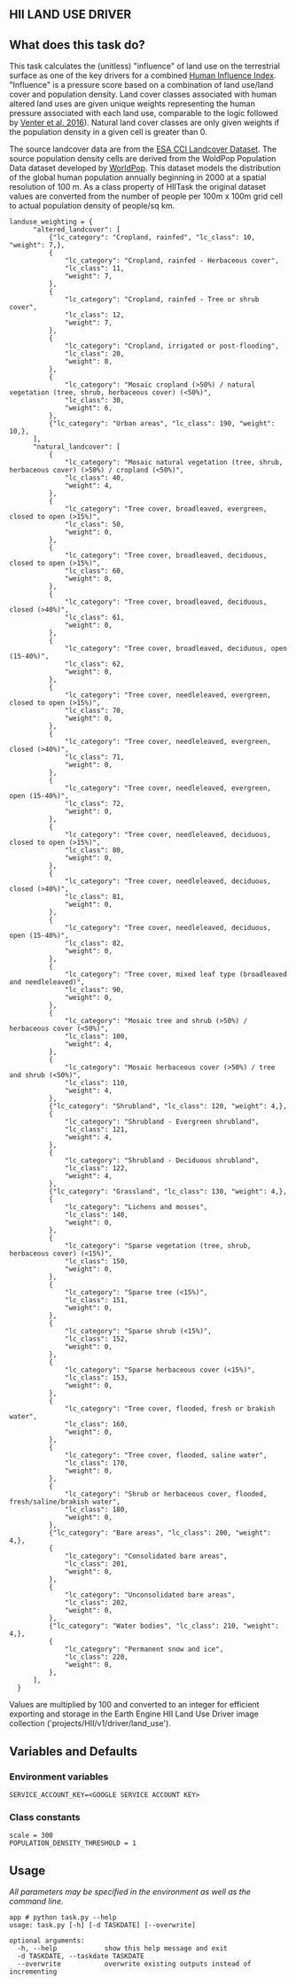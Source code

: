 HII LAND USE DRIVER
---------------

## What does this task do?

This task calculates the (unitless) "influence" of land use on the terrestrial surface as one of the key
drivers for a combined [Human Influence Index](https://github.com/SpeciesConservationLandscapes/task_hii_weightedsum). "Influence" is a pressure score based on a combination of land use/land cover and population density. Land cover classes associated with human altered land uses are given unique weights representing the human pressure associated with each land use, comparable to the logic followed by [Venter et al. 2016](https://www.nature.com/articles/sdata201667)). Natural land cover classes are only given weights if the population density in a given cell is greater than 0.

The source landcover data are from the [ESA CCI Landcover Dataset](http://www.esa-landcover-cci.org/). The source population density cells are derived from the WoldPop Population Data dataset developed by [WorldPop](https://www.worldpop.org/). This dataset models the distribution of the global human population annually beginning in 2000 at a spatial resolution of 100 m. As a class property of HIITask the original dataset values are converted from the number of people per 100m x 100m grid cell to actual population density of people/sq km.


```
landuse_weighting = {
      "altered_landcover": [
          {"lc_category": "Cropland, rainfed", "lc_class": 10, "weight": 7,},
          {
              "lc_category": "Cropland, rainfed - Herbaceous cover",
              "lc_class": 11,
              "weight": 7,
          },
          {
              "lc_category": "Cropland, rainfed - Tree or shrub cover",
              "lc_class": 12,
              "weight": 7,
          },
          {
              "lc_category": "Cropland, irrigated or post-flooding",
              "lc_class": 20,
              "weight": 8,
          },
          {
              "lc_category": "Mosaic cropland (>50%) / natural vegetation (tree, shrub, herbaceous cover) (<50%)",
              "lc_class": 30,
              "weight": 6,
          },
          {"lc_category": "Urban areas", "lc_class": 190, "weight": 10,},
      ],
      "natural_landcover": [
          {
              "lc_category": "Mosaic natural vegetation (tree, shrub, herbaceous cover) (>50%) / cropland (<50%)",
              "lc_class": 40,
              "weight": 4,
          },
          {
              "lc_category": "Tree cover, broadleaved, evergreen, closed to open (>15%)",
              "lc_class": 50,
              "weight": 0,
          },
          {
              "lc_category": "Tree cover, broadleaved, deciduous, closed to open (>15%)",
              "lc_class": 60,
              "weight": 0,
          },
          {
              "lc_category": "Tree cover, broadleaved, deciduous, closed (>40%)",
              "lc_class": 61,
              "weight": 0,
          },
          {
              "lc_category": "Tree cover, broadleaved, deciduous, open (15‐40%)",
              "lc_class": 62,
              "weight": 0,
          },
          {
              "lc_category": "Tree cover, needleleaved, evergreen, closed to open (>15%)",
              "lc_class": 70,
              "weight": 0,
          },
          {
              "lc_category": "Tree cover, needleleaved, evergreen, closed (>40%)",
              "lc_class": 71,
              "weight": 0,
          },
          {
              "lc_category": "Tree cover, needleleaved, evergreen, open (15‐40%)",
              "lc_class": 72,
              "weight": 0,
          },
          {
              "lc_category": "Tree cover, needleleaved, deciduous, closed to open (>15%)",
              "lc_class": 80,
              "weight": 0,
          },
          {
              "lc_category": "Tree cover, needleleaved, deciduous, closed (>40%)",
              "lc_class": 81,
              "weight": 0,
          },
          {
              "lc_category": "Tree cover, needleleaved, deciduous, open (15‐40%)",
              "lc_class": 82,
              "weight": 0,
          },
          {
              "lc_category": "Tree cover, mixed leaf type (broadleaved and needleleaved)",
              "lc_class": 90,
              "weight": 0,
          },
          {
              "lc_category": "Mosaic tree and shrub (>50%) / herbaceous cover (<50%)",
              "lc_class": 100,
              "weight": 4,
          },
          {
              "lc_category": "Mosaic herbaceous cover (>50%) / tree and shrub (<50%)",
              "lc_class": 110,
              "weight": 4,
          },
          {"lc_category": "Shrubland", "lc_class": 120, "weight": 4,},
          {
              "lc_category": "Shrubland - Evergreen shrubland",
              "lc_class": 121,
              "weight": 4,
          },
          {
              "lc_category": "Shrubland - Deciduous shrubland",
              "lc_class": 122,
              "weight": 4,
          },
          {"lc_category": "Grassland", "lc_class": 130, "weight": 4,},
          {
              "lc_category": "Lichens and mosses",
              "lc_class": 140,
              "weight": 0,
          },
          {
              "lc_category": "Sparse vegetation (tree, shrub, herbaceous cover) (<15%)",
              "lc_class": 150,
              "weight": 0,
          },
          {
              "lc_category": "Sparse tree (<15%)",
              "lc_class": 151,
              "weight": 0,
          },
          {
              "lc_category": "Sparse shrub (<15%)",
              "lc_class": 152,
              "weight": 0,
          },
          {
              "lc_category": "Sparse herbaceous cover (<15%)",
              "lc_class": 153,
              "weight": 0,
          },
          {
              "lc_category": "Tree cover, flooded, fresh or brakish water",
              "lc_class": 160,
              "weight": 0,
          },
          {
              "lc_category": "Tree cover, flooded, saline water",
              "lc_class": 170,
              "weight": 0,
          },
          {
              "lc_category": "Shrub or herbaceous cover, flooded, fresh/saline/brakish water",
              "lc_class": 180,
              "weight": 0,
          },
          {"lc_category": "Bare areas", "lc_class": 200, "weight": 4,},
          {
              "lc_category": "Consolidated bare areas",
              "lc_class": 201,
              "weight": 0,
          },
          {
              "lc_category": "Unconsolidated bare areas",
              "lc_class": 202,
              "weight": 0,
          },
          {"lc_category": "Water bodies", "lc_class": 210, "weight": 4,},
          {
              "lc_category": "Permanent snow and ice",
              "lc_class": 220,
              "weight": 0,
          },
      ],
  }
```

Values are multiplied by 100 and converted to an integer for efficient exporting and storage in the Earth Engine HII Land Use Driver image collection ('projects/HII/v1/driver/land_use').

## Variables and Defaults

### Environment variables
```
SERVICE_ACCOUNT_KEY=<GOOGLE SERVICE ACCOUNT KEY>
```

### Class constants

```
scale = 300
POPULATION_DENSITY_THRESHOLD = 1
```

## Usage

*All parameters may be specified in the environment as well as the command line.*

```
app # python task.py --help
usage: task.py [-h] [-d TASKDATE] [--overwrite]

optional arguments:
  -h, --help            show this help message and exit
  -d TASKDATE, --taskdate TASKDATE
  --overwrite           overwrite existing outputs instead of incrementing
```

